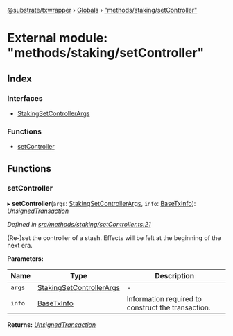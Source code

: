 [@substrate/txwrapper](../README.md) › [Globals](../globals.md) › ["methods/staking/setController"](_methods_staking_setcontroller_.md)

# External module: "methods/staking/setController"

## Index

### Interfaces

* [StakingSetControllerArgs](../interfaces/_methods_staking_setcontroller_.stakingsetcontrollerargs.md)

### Functions

* [setController](_methods_staking_setcontroller_.md#setcontroller)

## Functions

###  setController

▸ **setController**(`args`: [StakingSetControllerArgs](../interfaces/_methods_staking_setcontroller_.stakingsetcontrollerargs.md), `info`: [BaseTxInfo](../interfaces/_util_types_.basetxinfo.md)): *[UnsignedTransaction](../interfaces/_util_types_.unsignedtransaction.md)*

*Defined in [src/methods/staking/setController.ts:21](https://github.com/paritytech/txwrapper/blob/123d47d/src/methods/staking/setController.ts#L21)*

(Re-)set the controller of a stash. Effects will be felt at the beginning of
the next era.

**Parameters:**

Name | Type | Description |
------ | ------ | ------ |
`args` | [StakingSetControllerArgs](../interfaces/_methods_staking_setcontroller_.stakingsetcontrollerargs.md) | - |
`info` | [BaseTxInfo](../interfaces/_util_types_.basetxinfo.md) | Information required to construct the transaction.  |

**Returns:** *[UnsignedTransaction](../interfaces/_util_types_.unsignedtransaction.md)*
